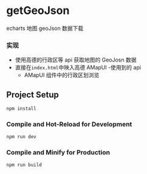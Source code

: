 # getGeoJson

echarts 地图 geoJson 数据下载

### 实现

-   使用高德的行政区等 api 获取地图的 GeoJosn 数据
-   直接在`index.html`中映入高德 AMapUI -使用到的 api
    -   AMapUI 组件中的行政区划浏览

## Project Setup

```sh
npm install
```

### Compile and Hot-Reload for Development

```sh
npm run dev
```

### Compile and Minify for Production

```sh
npm run build
```
